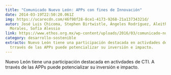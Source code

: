 ```yaml
---
title: "Comunicado Nuevo León: APPs con fines de Innovación"
date: 2014-03-19T22:50:20.061Z
img: https://ucarecdn.com/46f98f28-8ce1-4173-9268-21a13734321d/
autor: José Luis Chicoma, Stephen Birtwistle, Ángeles Rodríguez, Aleithya
  Morales, Sofía Alessio
link: https://www.ethos.org.mx/wp-content/uploads/2016/03/comunicado-nuevoleon.pdf
category: desarrollo-sostenible
extracto: Nuevo León tiene una participación destacada en activdades de CTI. A
  trravés de las APPs puede potencializar su inversión e impacto.
---
```

Nuevo León tiene una participación destacada en activdades de CTI. A trravés de las APPs puede potencializar su inversión e impacto.
